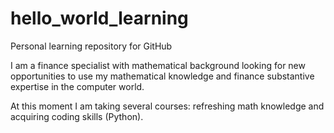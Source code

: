 # hello_world_learning
Personal learning repository for GitHub

I am a finance specialist with mathematical background looking for new opportunities to use my mathematical knowledge and finance substantive expertise in the computer world.

At this moment I am taking several courses: refreshing math knowledge and acquiring coding skills (Python).
